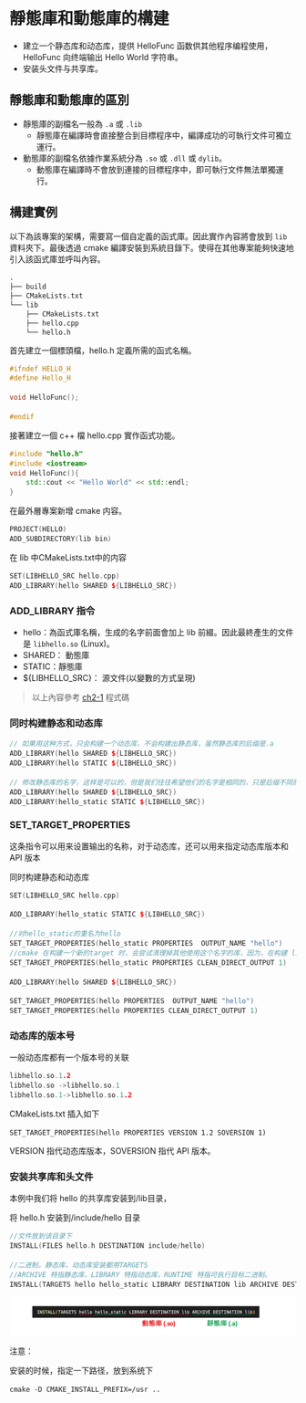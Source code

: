 # 靜態庫和動態庫的構建
- 建立一个静态库和动态库，提供 HelloFunc 函数供其他程序编程使用，HelloFunc 向终端输出 Hello World 字符串。 
- 安装头文件与共享库。

## 靜態庫和動態庫的區別
- 靜態庫的副檔名一般為 `.a` 或 `.lib`
  - 靜態庫在編譯時會直接整合到目標程序中，編譯成功的可執行文件可獨立運行。
- 動態庫的副檔名依據作業系統分為 `.so` 或 `.dll` 或 `dylib`。
  - 動態庫在編譯時不會放到連接的目標程序中，即可執行文件無法單獨運行。

## 構建實例
以下為該專案的架構，需要寫一個自定義的函式庫。因此實作內容將會放到 `lib` 資料夾下。最後透過 cmake 編譯安裝到系統目錄下。使得在其他專案能夠快速地引入該函式庫並呼叫內容。

```
.
├── build
├── CMakeLists.txt
└── lib
    ├── CMakeLists.txt
    ├── hello.cpp
    └── hello.h
```

首先建立一個標頭檔，hello.h 定義所需的函式名稱。

```cpp
#ifndef HELLO_H
#define Hello_H

void HelloFunc();

#endif
```

接著建立一個 c++ 檔 hello.cpp 實作函式功能。

```cpp
#include "hello.h"
#include <iostream>
void HelloFunc(){
    std::cout << "Hello World" << std::endl;
}
```

在最外層專案新增 cmake 内容。

```cpp
PROJECT(HELLO)
ADD_SUBDIRECTORY(lib bin)
```

在 lib 中CMakeLists.txt中的内容

```cpp
SET(LIBHELLO_SRC hello.cpp)
ADD_LIBRARY(hello SHARED ${LIBHELLO_SRC})
```

### ADD_LIBRARY 指令
- hello：為函式庫名稱，生成的名字前面會加上 lib 前綴。因此最終產生的文件是 `libhello.so` (Linux)。
- SHARED： 動態庫   
- STATIC：靜態庫
- ${LIBHELLO_SRC}： 源文件(以變數的方式呈現)




> 以上內容參考 [ch2-1](./ch2-1/) 程式碼

### 同时构建静态和动态库

```cpp
// 如果用这种方式，只会构建一个动态库，不会构建出静态库，虽然静态库的后缀是.a
ADD_LIBRARY(hello SHARED ${LIBHELLO_SRC})
ADD_LIBRARY(hello STATIC ${LIBHELLO_SRC})

// 修改静态库的名字，这样是可以的，但是我们往往希望他们的名字是相同的，只是后缀不同而已
ADD_LIBRARY(hello SHARED ${LIBHELLO_SRC})
ADD_LIBRARY(hello_static STATIC ${LIBHELLO_SRC})
```

### SET_TARGET_PROPERTIES

这条指令可以用来设置输出的名称，对于动态库，还可以用来指定动态库版本和 API 版本

同时构建静态和动态库

```cpp
SET(LIBHELLO_SRC hello.cpp)

ADD_LIBRARY(hello_static STATIC ${LIBHELLO_SRC})

//对hello_static的重名为hello
SET_TARGET_PROPERTIES(hello_static PROPERTIES  OUTPUT_NAME "hello")
//cmake 在构建一个新的target 时，会尝试清理掉其他使用这个名字的库，因为，在构建 libhello.so 时， 就会清理掉 libhello.a
SET_TARGET_PROPERTIES(hello_static PROPERTIES CLEAN_DIRECT_OUTPUT 1)

ADD_LIBRARY(hello SHARED ${LIBHELLO_SRC})

SET_TARGET_PROPERTIES(hello PROPERTIES  OUTPUT_NAME "hello")
SET_TARGET_PROPERTIES(hello PROPERTIES CLEAN_DIRECT_OUTPUT 1)

```

### 动态库的版本号

一般动态库都有一个版本号的关联

```cpp
libhello.so.1.2
libhello.so ->libhello.so.1
libhello.so.1->libhello.so.1.2
```

CMakeLists.txt 插入如下

`SET_TARGET_PROPERTIES(hello PROPERTIES VERSION 1.2 SOVERSION 1)`

VERSION 指代动态库版本，SOVERSION 指代 API 版本。

### 安装共享库和头文件

本例中我们将 hello 的共享库安装到<prefix>/lib目录，

将 hello.h 安装到<prefix>/include/hello 目录

```cpp
//文件放到该目录下
INSTALL(FILES hello.h DESTINATION include/hello)

//二进制，静态库，动态库安装都用TARGETS
//ARCHIVE 特指静态库，LIBRARY 特指动态库，RUNTIME 特指可执行目标二进制。
INSTALL(TARGETS hello hello_static LIBRARY DESTINATION lib ARCHIVE DESTINATION lib)
```

![](/screenshot/img3-1.png)

注意：

安装的时候，指定一下路径，放到系统下

`cmake -D CMAKE_INSTALL_PREFIX=/usr ..`